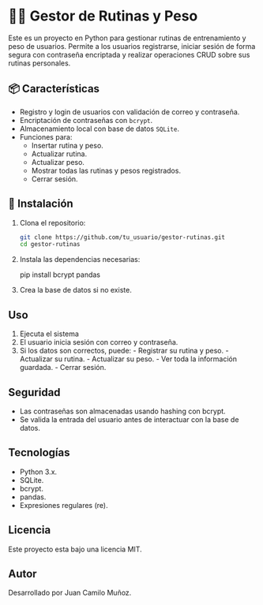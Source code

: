 # 🏋️‍♂️ Gestor de Rutinas y Peso

Este es un proyecto en Python para gestionar rutinas de entrenamiento y peso de usuarios. Permite a los usuarios registrarse, iniciar sesión de forma segura con contraseña encriptada y realizar operaciones CRUD sobre sus rutinas personales.

## 📦 Características

- Registro y login de usuarios con validación de correo y contraseña.
- Encriptación de contraseñas con `bcrypt`.
- Almacenamiento local con base de datos `SQLite`.
- Funciones para:
  - Insertar rutina y peso.
  - Actualizar rutina.
  - Actualizar peso.
  - Mostrar todas las rutinas y pesos registrados.
  - Cerrar sesión.

## 🚀 Instalación

1. Clona el repositorio:

   ```bash
   git clone https://github.com/tu_usuario/gestor-rutinas.git
   cd gestor-rutinas


2. Instala las dependencias necesarias:


     pip install bcrypt pandas


3. Crea la base de datos si no existe.

## Uso

1. Ejecuta el sistema
2. El usuario inicia sesión con correo y contraseña.
3. Si los datos son correctos, puede:
       - Registrar su rutina y peso.
       - Actualizar su rutina.
       - Actualizar su peso.
       - Ver toda la información guardada.
       - Cerrar sesión.

## Seguridad

- Las contraseñas son almacenadas usando hashing con bcrypt.
- Se valida la entrada del usuario antes de interactuar con la base de datos.

## Tecnologías

- Python 3.x.
- SQLite.
- bcrypt.
- pandas.
- Expresiones regulares (re).

## Licencia

Este proyecto esta bajo una licencia MIT.

## Autor

Desarrollado por Juan Camilo Muñoz.
